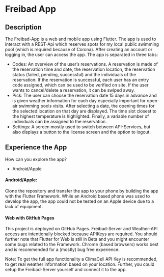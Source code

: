 # Freibad App

## Description

The Freibad-App is a web and mobile app using Flutter. The app is used to interact with a REST-Api which reserves spots for my local public swimming pool (which is required because of Corona). After creating an account or logging in, the user can access the app. The app is separated in three tabs:
 - Codes: An overview of the user’s reservations. A reservation is made of the reservation time and date, the reservation location, the reservation status (failed, pending, successful) and the individuals of the reservation. If the reservation is successful, each user has an entry code assigned, which can be used to be verified on site. If the user wants to cancel/delete a reservation, it can be swiped away.  
- Pick: The user can choose the reservation date 15 days in advance and is given weather information for each day especially important for open-air swimming pools visits. After selecting a date, the opening times for the selected location on that day are displayed. The time slot closest to the highest temperature is highlighted. Finally, a variable number of individuals can be assigned to the reservation.
- Settings: A screen mostly used to switch between API-Services, but also displays a button to the license screen and the option to logout. 

## Experience the App

How can you explore the app?

  - Android/Apple

#### Android/Apple:
  Clone the repository and transfer the app to your phone by building the app with the Flutter Framework. While an Android based phone was used to   develop the app, the app could not be tested on an Apple device due to a lack of equipment.

#### Web with GitHub Pages
 This project is deployed on GitHub Pages. Freibad-Server and Weather-API access are intentionally blocked because APIKeys are required. You should further note that Flutter for Web is still in Beta and you might encounter some bugs related to the Framework. Chrome (based browsers) works best and is recommended for a (mostly) bug free experience.

Note: To get the full app functionality a ClimaCell API Key is recommended, to get real weather information based on your location. Further, you could setup the Freibad-Server yourself and connect it to the app.

